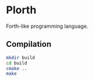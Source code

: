 # Plorth

Forth-like programming language.

## Compilation

```bash
mkdir build
cd build
cmake ..
make
```
